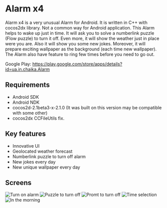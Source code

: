 Alarm x4
========

Alarm x4 is a very unusual Alarm for Android. It is written in C++ with cocos2dx library. 
Not a common way for Android application. This Alarm helps to wake up just in time.
It will ask you to solve a numberlink puzzle (Flow puzzle) to turn it off. 
Even more, it will show the weather just in place were you are. Also it will show you some new jokes. 
Moreover, it will prepare exciting wallpaper as the background (each time new wallpaper).
The Alarm also have feature to ring few times before you need to go out.

Google Play: https://play.google.com/store/apps/details?id=ua.in.chaika.Alarm

Requirements
-----------
- Android SDK
- Android NDK
- cocos2d-2.1beta3-x-2.1.0 (It was built on this version may be compatible with some other)
- cocos2dx CCFileUtils fix.

Key features
-----------
- Innovative UI
- Geolocated weather forecast
- Numberlink puzzle to turn off alarm
- New jokes every day
- New unique wallpaper every day

Screens
-----------
![Turn on alarm](https://raw.github.com/seagullua/Alarm-x4/master/Screens/2013-05-15%2019.11.32.png)
![Puzzle to turn off](https://raw.github.com/seagullua/Alarm-x4/master/Screens/2013-05-15%2019.18.17.png)
![Promt to turn off](https://raw.github.com/seagullua/Alarm-x4/master/Screens/2013-05-15%2019.15.42.png)
![Time selection](https://raw.github.com/seagullua/Alarm-x4/master/Screens/2013-05-15%2019.12.03.png)
![In the morning](https://raw.github.com/seagullua/Alarm-x4/master/Screens/2013-05-15%2019.18.49.png)